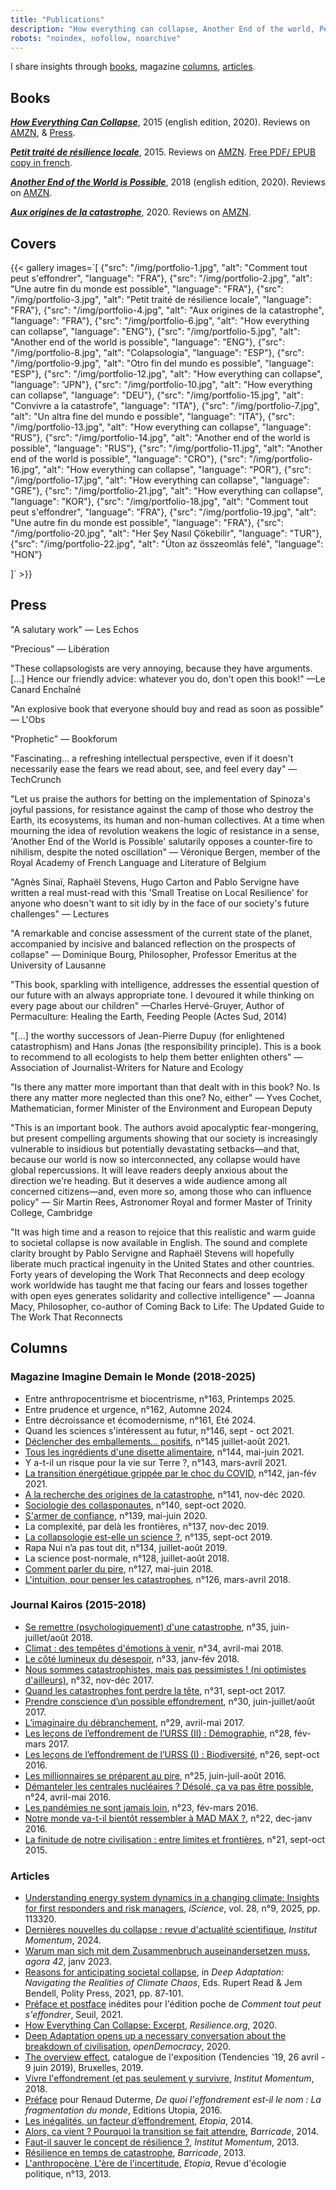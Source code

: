 ```yaml
---
title: "Publications"
description: "How everything can collapse, Another End of the world, Petit traité de résilience locale, Aux origines de la catastrophe"
robots: "noindex, nofollow, noarchive"
---
```

I share insights through [books](#books), magazine [columns](#columns), [articles](#articles).

## Books

***[_How Everything Can Collapse_](https://www.wiley.com/en-us/How+Everything+Can+Collapse%3A+A+Manual+for+our+Times-p-9781509541393)***, 2015 (english edition, 2020). 
Reviews on [AMZN](https://www.amazon.fr/Comment-seffondrer-collapsologie-g%C3%A9n%C3%A9rations-pr%C3%A9sentes/dp/2021223310/), & [Press](#presse).

***[Petit traité de résilience locale](https://www.eclm.fr/livre/petit-traite-de-resilience-locale/)***, 2015. 
Reviews on [AMZN](https://www.amazon.fr/Petit-trait%C3%A9-r%C3%A9silience-locale-Agn%C3%A8s/dp/2843771862). [Free PDF/ EPUB copy in french](https://www.eclm.fr/livre/petit-traite-de-resilience-locale/).

***[Another End of the World is Possible](https://www.wiley.com/en-us/Another+End+of+the+World+is+Possible%3A+Living+the+Collapse+%28and+Not+Merely+Surviving+It%29-p-9781509544677)***, 2018 (english edition, 2020). 
Reviews on [AMZN](https://www.amazon.fr/Une-autre-fin-monde-possible/dp/2021332586/). 

***[Aux origines de la catastrophe](http://www.editionslesliensquiliberent.fr/livre-Aux_origines_de_la_catastrophe-9791020908346-1-1-0-1.html)***, 2020. 
Reviews on [AMZN](https://www.amazon.fr/Aux-origines-catastrophe-Pourquoi-sommes-nous/dp/B081WHR6HJ/). 

## Covers

{{< gallery images=`[
    {"src": "/img/portfolio-1.jpg", "alt": "Comment tout peut s'effondrer", "language": "FRA"},
    {"src": "/img/portfolio-2.jpg", "alt": "Une autre fin du monde est possible", "language": "FRA"},
    {"src": "/img/portfolio-3.jpg", "alt": "Petit traité de résilience locale", "language": "FRA"},
    {"src": "/img/portfolio-4.jpg", "alt": "Aux origines de la catastrophe", "language": "FRA"},
    {"src": "/img/portfolio-6.jpg", "alt": "How everything can collapse", "language": "ENG"},
    {"src": "/img/portfolio-5.jpg", "alt": "Another end of the world is possible", "language": "ENG"},
    {"src": "/img/portfolio-8.jpg", "alt": "Colapsologia", "language": "ESP"},
    {"src": "/img/portfolio-9.jpg", "alt": "Otro fin del mundo es possible", "language": "ESP"},
    {"src": "/img/portfolio-12.jpg", "alt": "How everything can collapse", "language": "JPN"},
    {"src": "/img/portfolio-10.jpg", "alt": "How everything can collapse", "language": "DEU"},
    {"src": "/img/portfolio-15.jpg", "alt": "Convivre a la catastrofe", "language": "ITA"},
    {"src": "/img/portfolio-7.jpg", "alt": "Un altra fine del mundo e possible", "language": "ITA"},
    {"src": "/img/portfolio-13.jpg", "alt": "How everything can collapse", "language": "RUS"},
    {"src": "/img/portfolio-14.jpg", "alt": "Another end of the world is possible", "language": "RUS"},
    {"src": "/img/portfolio-11.jpg", "alt": "Another end of the world is possible", "language": "CRO"},
    {"src": "/img/portfolio-16.jpg", "alt": "How everything can collapse", "language": "POR"},
    {"src": "/img/portfolio-17.jpg", "alt": "How everything can collapse", "language": "GRE"},
    {"src": "/img/portfolio-21.jpg", "alt": "How everything can collapse", "language": "KOR"},
    {"src": "/img/portfolio-18.jpg", "alt": "Comment tout peut s'effondrer", "language": "FRA"},
    {"src": "/img/portfolio-19.jpg", "alt": "Une autre fin du monde est possible", "language": "FRA"},
    {"src": "/img/portfolio-20.jpg", "alt": "Her Şey Nasıl Çökebilir", "language": "TUR"},
    {"src": "/img/portfolio-22.jpg", "alt": "Úton az összeomlás felé", "language": "HON"}

    
]` >}}

## Press

"A salutary work" — Les Echos

"Precious" — Libération

"These collapsologists are very annoying, because they have arguments. [...] Hence our friendly advice: whatever you do, don't open this book!" —Le Canard Enchaîné

"An explosive book that everyone should buy and read as soon as possible" — L'Obs

"Prophetic" — Bookforum

"Fascinating... a refreshing intellectual perspective, even if it doesn't necessarily ease the fears we read about, see, and feel every day" — TechCrunch

"Let us praise the authors for betting on the implementation of Spinoza's joyful passions, for resistance against the camp of those who destroy the Earth, its ecosystems, its human and non-human collectives. At a time when mourning the idea of revolution weakens the logic of resistance in a sense, 'Another End of the World is Possible' salutarily opposes a counter-fire to nihilism, despite the noted oscillation" — Véronique Bergen, member of the Royal Academy of French Language and Literature of Belgium

"Agnès Sinaï, Raphaël Stevens, Hugo Carton and Pablo Servigne have written a real must-read with this 'Small Treatise on Local Resilience' for anyone who doesn't want to sit idly by in the face of our society's future challenges" — Lectures

"A remarkable and concise assessment of the current state of the planet, accompanied by incisive and balanced reflection on the prospects of collapse" — Dominique Bourg, Philosopher, Professor Emeritus at the University of Lausanne

"This book, sparkling with intelligence, addresses the essential question of our future with an always appropriate tone. I devoured it while thinking on every page about our children" —Charles Hervé-Gruyer, Author of Permaculture: Healing the Earth, Feeding People (Actes Sud, 2014)

"[...] the worthy successors of Jean-Pierre Dupuy (for enlightened catastrophism) and Hans Jonas (the responsibility principle). This is a book to recommend to all ecologists to help them better enlighten others" — Association of Journalist-Writers for Nature and Ecology

"Is there any matter more important than that dealt with in this book? No. Is there any matter more neglected than this one? No, either" — Yves Cochet, Mathematician, former Minister of the Environment and European Deputy

"This is an important book. The authors avoid apocalyptic fear-mongering, but present compelling arguments showing that our society is increasingly vulnerable to insidious but potentially devastating setbacks—and that, because our world is now so interconnected, any collapse would have global repercussions. It will leave readers deeply anxious about the direction we're heading. But it deserves a wide audience among all concerned citizens—and, even more so, among those who can influence policy" — Sir Martin Rees, Astronomer Royal and former Master of Trinity College, Cambridge

"It was high time and a reason to rejoice that this realistic and warm guide to societal collapse is now available in English. The sound and complete clarity brought by Pablo Servigne and Raphaël Stevens will hopefully liberate much practical ingenuity in the United States and other countries. Forty years of developing the Work That Reconnects and deep ecology work worldwide has taught me that facing our fears and losses together with open eyes generates solidarity and collective intelligence" — Joanna Macy, Philosopher, co-author of Coming Back to Life: The Updated Guide to The Work That Reconnects

## Columns 

### Magazine Imagine Demain le Monde (2018-2025)

- Entre anthropocentrisme et biocentrisme, n°163, Printemps 2025.
- Entre prudence et urgence, n°162, Automne 2024.
- Entre décroissance et écomodernisme, n°161, Eté 2024.   
- Quand les sciences s'intéressent au futur, n°146, sept - oct 2021.
- [Déclencher des emballements... positifs](https://www.imagine-magazine.com/libre-acces/chronique/declencher-des-emballements-positifs/), n°145 juillet-août 2021.
- [Tous les ingrédients d'une disette alimentaire](https://rhizome.etopia.be/Default/doc/SYRACUSE/3745/tous-les-ingredients-d-une-disette-alimentaire), n°144, mai-juin 2021.
- Y a-t-il un risque pour la vie sur Terre ?, n°143, mars-avril 2021.
- [La transition énergétique grippée par le choc du COVID](https://rhizome.etopia.be/Default/doc/SYRACUSE/2855/la-transition-energetique-grippee-par-le-choc-du-covid), n°142, jan-fév 2021.
- [A la recherche des origines de la catastrophe](https://rhizome.etopia.be/Default/doc/SYRACUSE/2405/a-la-recherche-des-origines-de-la-catastrophe), n°141, nov-déc 2020.
- [Sociologie des collasponautes](https://rhizome.etopia.be/Default/doc/SYRACUSE/1869/sociologie-des-collapsonautes), n°140, sept-oct 2020.
- [S'armer de confiance](https://rhizome.etopia.be/Default/doc/SYRACUSE/22956/s-armer-de-confiance), n°139, mai-juin 2020.
- La complexité, par delà les frontières, n°137, nov-dec 2019.
- [La collapsologie est-elle un science ?](https://rhizome.etopia.be/Default/doc/SYRACUSE/17294/la-collapsologie-est-elle-une-science), n°135, sept-oct 2019.
- Rapa Nui n’a pas tout dit, n°134, juillet-août 2019. 
- La science post-normale, n°128, juillet-août 2018.
- [Comment parler du pire](https://rhizome.etopia.be/Default/doc/SYRACUSE/13688/comment-parler-du-pire), n°127, mai-juin 2018.
- [L'intuition, pour penser les catastrophes](https://rhizome.etopia.be/Default/doc/SYRACUSE/13164/l-intuition-pour-penser-les-catastrophes), n°126, mars-avril 2018.

### Journal Kairos (2015-2018)

- [Se remettre (psychologiquement) d'une catastrophe](https://www.kairospresse.be/contributeurs/raphael-stevens/), n°35, juin-juillet/août 2018.
- [Climat : des tempêtes d'émotions à venir](https://www.kairospresse.be/contributeurs/raphael-stevens/), n°34, avril-mai 2018.
- [Le côté lumineux du désespoir](https://www.kairospresse.be/contributeurs/raphael-stevens/), n°33, janv-fév 2018.
- [Nous sommes catastrophistes, mais pas pessimistes ! (ni optimistes d'ailleurs)](https://www.kairospresse.be/nous-sommes-catastrophistes-mais-pas-pessimistes-ni-optimistes-dailleurs/), n°32, nov-déc 2017.
- [Quand les catastrophes font perdre la tête](https://www.kairospresse.be/quand-les-catastrophes-font-perdre-la-tete/), n°31, sept-oct 2017.
- [Prendre conscience d’un possible effondrement](https://www.kairospresse.be/prendre-conscience-dun-possible-effondrement/), n°30, juin-juillet/août 2017.
- [L’imaginaire du débranchement](https://www.kairospresse.be/limaginaire-du-debranchement/), n°29, avril-mai 2017.
- [Les leçons de l’effondrement de l’URSS (II) : Démographie](https://www.kairospresse.be/les-lecons-de-leffondrement-de-lurss-ii-demographie/), n°28, fév-mars 2017.
- [Les leçons de l’effondrement de l’URSS (I) : Biodiversité](https://www.kairospresse.be/contributeurs/raphael-stevens/), n°26, sept-oct 2016.
- [Les millionnaires se préparent au pire](https://www.kairospresse.be/les-millionnaires-se-preparent-au-pire/), n°25, juin-juil-août 2016.
- [Démanteler les centrales nucléaires ? Désolé, ça va pas être possible](https://www.kairospresse.be/points-de-vue-sur-le-demantelement/), n°24, avril-mai 2016.
- [Les pandémies ne sont jamais loin](https://www.kairospresse.be/les-pandemies-ne-sont-jamais-loin/), n°23, fév-mars 2016.
- [Notre monde va-t-il bientôt ressembler à MAD MAX ?](https://www.kairospresse.be/notre-monde-va-t-il-bientot-ressembler-a-mad-max/), n°22, dec-janv 2016.
- [La finitude de notre civilisation : entre limites et frontières](https://www.kairospresse.be/la-finitude-de-notre-civilisation-entre-limites-et-frontieres/), n°21, sept-oct 2015. 

### Articles

- [Understanding energy system dynamics in a changing climate: Insights for first responders and risk managers](https://www.cell.com/iscience/fulltext/S2589-0042(25)01581-0), *iScience*, vol. 28, n°9, 2025, pp. 113320.
- [Dernières nouvelles du collapse : revue d'actualité scientifique](https://institutmomentum.org/dernieres-nouvelles-du-collapse), *Institut Momentum*, 2024.
- [Warum man sich mit dem Zusammenbruch auseinandersetzen muss](https://agora42.de/shop/1-2023-zusammenbruch/), *agora 42*, janv 2023.
- [Reasons for anticipating societal collapse](https://www.researchgate.net/profile/Rupert-Read/publication/360947368_Deep_Adaptation_Navigating_the_Realities_of_Climate_Chaos/links/6294eb31c660ab61f852a2f8/Deep-Adaptation-Navigating-the-Realities-of-Climate-Chaos.pdf#page=101), in *Deep Adaptation: Navigating the Realities of Climate Chaos*, Eds. Rupert Read & Jem Bendell, Polity Press, 2021, pp. 87‑101. 
- [Préface et postface](https://ref.lamartinieregroupe.com/media/9782021223316/122331_extrait_Extrait_0.pdf) inédites pour l'édition poche de *Comment tout peut s'effondrer*, Seuil, 2021. 
- [How Everything Can Collapse: Excerpt](https://www.resilience.org/stories/2020-08-10/how-everything-can-collapse-excerpt/), *Resilience.org*, 2020.
- [Deep Adaptation opens up a necessary conversation about the breakdown of civilisation](https://www.opendemocracy.net/en/oureconomy/deep-adaptation-opens-necessary-conversation-about-breakdown-civilisation/), *openDemocracy*, 2020.
- [The overview effect](/img/overview-effect.pdf), catalogue de l'exposition (Tendencies '19, 26 avril - 9 juin 2019), Bruxelles, 2019.
- [Vivre l'effondrement  (et pas seulement y survivre](https://institutmomentum.org/vivre-leffondrement), *Institut Momentum*, 2018. 
- [Préface](http://www.editions-utopia.org/wp-content/uploads/2016/12/Pages-de-Effondrement.pdf) pour Renaud Duterme, *De quoi l'effondrement est-il le nom : La fragmentation du monde*, Editions Utopia, 2016.
- [Les inégalités, un facteur d’effondrement](https://etopia.be/blog/2014/12/17/les-inegalites-un-facteur-deffondrement/), *Etopia*, 2014.
- [Alors, ca vient ? Pourquoi la transition se fait attendre](https://www.barricade.be/publications/analyses-etudes/alors-ca-vient-pourquoi-transition-se-fait-attendre), *Barricade*, 2014.
- [Faut-il sauver le concept de résilience ?](http://www.institutmomentum.org/resilience-relianceseminaire-du-20-septembre-2013-par-pablo-servigne-raphael-stevens-et-hugo-carton/), *Institut Momentum*, 2013.
- [Résilience en temps de catastrophe](https://www.barricade.be/publications/analyses-etudes/resilience-temps-catastrophe), *Barricade*, 2013.
- [L'anthropocène, L'ère de l'incertitude](https://rhizome.etopia.be/Default/doc/SYRACUSE/170356/l-anthropocene-l-ere-de-l-incertitude), *Etopia*, Revue d'écologie politique, n°13, 2013.